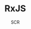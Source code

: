 ---
layout:     post
title:      "RxJS"
subtitle:   ""
author:     "SCR"
header-img: "img/post-bg-2015.jpg"
catalog: true
tags:
    - 如何优雅地写好代码
    - 设计模式
    - 响应式编程
    - RxJS
    - Angular
---
